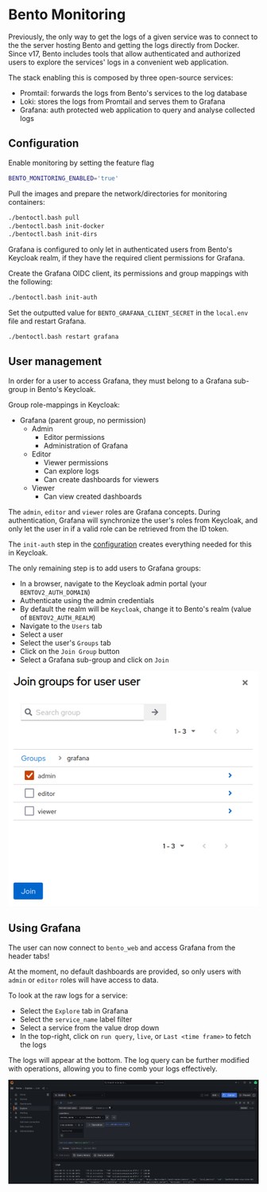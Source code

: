 # Bento Monitoring

Previously, the only way to get the logs of a given service was to connect to the the server hosting Bento
and getting the logs directly from Docker.
Since v17, Bento includes tools that allow authenticated and authorized users to explore the services' logs
in a convenient web application.

The stack enabling this is composed by three open-source services:
- Promtail: forwards the logs from Bento's services to the log database
- Loki: stores the logs from Promtail and serves them to Grafana
- Grafana: auth protected web application to query and analyse collected logs

## Configuration

Enable monitoring by setting the feature flag

```bash
BENTO_MONITORING_ENABLED='true'
```

Pull the images and prepare the network/directories for monitoring containers:

```bash
./bentoctl.bash pull
./bentoctl.bash init-docker
./bentoctl.bash init-dirs
```

Grafana is configured to only let in authenticated users from Bento's Keycloak realm, 
if they have the required client permissions for Grafana.

Create the Grafana OIDC client, its permissions and group mappings with the following:

```bash
./bentoctl.bash init-auth
```

Set the outputted value for `BENTO_GRAFANA_CLIENT_SECRET` in the `local.env` file and restart Grafana.

```bash
./bentoctl.bash restart grafana
```

## User management

In order for a user to access Grafana, they must belong to a Grafana sub-group in Bento's Keycloak.

Group role-mappings in Keycloak:
- Grafana (parent group, no permission)
    - Admin
        - Editor permissions
        - Administration of Grafana
    - Editor
        - Viewer permissions
        - Can explore logs
        - Can create dashboards for viewers
    - Viewer
        - Can view created dashboards

The `admin`, `editor` and `viewer` roles are Grafana concepts. During authentication, Grafana will synchronize the 
user's roles from Keycloak, and only let the user in if a valid role can be retrieved from the ID token.

The `init-auth` step in the [configuration](#configuration) creates everything needed for this in Keycloak. 

The only remaining step is to add users to Grafana groups:
- In a browser, navigate to the Keycloak admin portal (your `BENTOV2_AUTH_DOMAIN`)
- Authenticate using the admin credentials
- By default the realm will be `Keycloak`, change it to Bento's realm (value of `BENTOV2_AUTH_REALM`)
- Navigate to the `Users` tab
- Select a user
- Select the user's `Groups` tab
- Click on the `Join Group` button
- Select a Grafana sub-group and click on `Join`

![Grafana sub-group attribution](./img/kc_grafana_join_group.png)

## Using Grafana

The user can now connect to `bento_web` and access Grafana from the header tabs!

At the moment, no default dashboards are provided, so only users with `admin` or `editor` roles will have 
access to data.

To look at the raw logs for a service:
- Select the `Explore` tab in Grafana
- Select the `service_name` label filter
- Select a service from the value drop down
- In the top-right, click on `run query`, `live`, or `Last <time frame>` to fetch the logs

The logs will appear at the bottom. The log query can be further modified with operations, allowing you to fine comb
your logs effectively.

![Grafana service logs querying](./img/grafana_explore.png)
